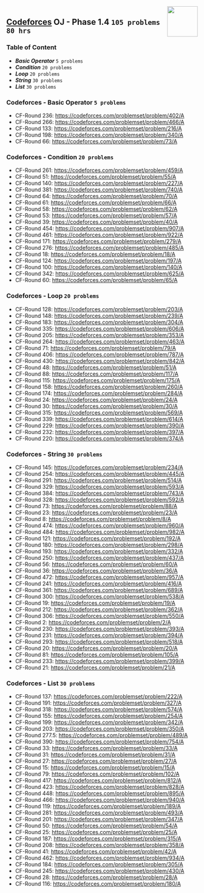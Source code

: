 <img align="right" width="80" height="80" src="https://github.com/cs-MohamedAyman/Problem-Solving-Training/blob/master/online-judges-logos/codeforces.jpg">

## [Codeforces](https://codeforces.com/) OJ - Phase 1.4 `105 problems` `80 hrs`

### Table of Content

- ***Basic Operator*** `5 problems`
- ***Condition***      `20 problems`
- ***Loop***           `20 problems`
- ***String***         `30 problems`
- ***List***           `30 problems`

### Codeforces - Basic Operator `5 problems`

- CF-Round 236: https://codeforces.com/problemset/problem/402/A
- CF-Round 266: https://codeforces.com/problemset/problem/466/A
- CF-Round 133: https://codeforces.com/problemset/problem/216/A
- CF-Round 198: https://codeforces.com/problemset/problem/340/A
- CF-Round 66: https://codeforces.com/problemset/problem/73/A

### Codeforces - Condition `20 problems`

- CF-Round 261: https://codeforces.com/problemset/problem/459/A
- CF-Round 51: https://codeforces.com/problemset/problem/55/A
- CF-Round 140: https://codeforces.com/problemset/problem/227/A
- CF-Round 381: https://codeforces.com/problemset/problem/740/A
- CF-Round 64: https://codeforces.com/problemset/problem/70/A
- CF-Round 61: https://codeforces.com/problemset/problem/66/A
- CF-Round 58: https://codeforces.com/problemset/problem/62/A
- CF-Round 53: https://codeforces.com/problemset/problem/57/A
- CF-Round 39: https://codeforces.com/problemset/problem/40/A
- CF-Round 454: https://codeforces.com/problemset/problem/907/A
- CF-Round 461: https://codeforces.com/problemset/problem/922/A
- CF-Round 171: https://codeforces.com/problemset/problem/279/A
- CF-Round 276: https://codeforces.com/problemset/problem/485/A
- CF-Round 18: https://codeforces.com/problemset/problem/18/A
- CF-Round 124: https://codeforces.com/problemset/problem/197/A
- CF-Round 100: https://codeforces.com/problemset/problem/140/A
- CF-Round 342: https://codeforces.com/problemset/problem/625/A
- CF-Round 60: https://codeforces.com/problemset/problem/65/A

### Codeforces - Loop `20 problems`

- CF-Round 128: https://codeforces.com/problemset/problem/203/A
- CF-Round 148: https://codeforces.com/problemset/problem/239/A
- CF-Round 183: https://codeforces.com/problemset/problem/304/A
- CF-Round 335: https://codeforces.com/problemset/problem/606/A
- CF-Round 205: https://codeforces.com/problemset/problem/353/A
- CF-Round 264: https://codeforces.com/problemset/problem/463/A
- CF-Round 71: https://codeforces.com/problemset/problem/79/A
- CF-Round 406: https://codeforces.com/problemset/problem/787/A
- CF-Round 430: https://codeforces.com/problemset/problem/842/A
- CF-Round 48: https://codeforces.com/problemset/problem/51/A
- CF-Round 88: https://codeforces.com/problemset/problem/117/A
- CF-Round 115: https://codeforces.com/problemset/problem/175/A
- CF-Round 158: https://codeforces.com/problemset/problem/260/A
- CF-Round 174: https://codeforces.com/problemset/problem/284/A
- CF-Round 24: https://codeforces.com/problemset/problem/24/A
- CF-Round 30: https://codeforces.com/problemset/problem/30/A
- CF-Round 315: https://codeforces.com/problemset/problem/569/A
- CF-Round 339: https://codeforces.com/problemset/problem/614/A
- CF-Round 229: https://codeforces.com/problemset/problem/390/A
- CF-Round 232: https://codeforces.com/problemset/problem/397/A
- CF-Round 220: https://codeforces.com/problemset/problem/374/A

### Codeforces - String `30 problems`

- CF-Round 145: https://codeforces.com/problemset/problem/234/A
- CF-Round 254: https://codeforces.com/problemset/problem/445/A
- CF-Round 291: https://codeforces.com/problemset/problem/514/A
- CF-Round 329: https://codeforces.com/problemset/problem/593/A
- CF-Round 384: https://codeforces.com/problemset/problem/743/A
- CF-Round 328: https://codeforces.com/problemset/problem/592/A
- CF-Round 73: https://codeforces.com/problemset/problem/88/A
- CF-Round 23: https://codeforces.com/problemset/problem/23/A
- CF-Round 8: https://codeforces.com/problemset/problem/8/A
- CF-Round 474: https://codeforces.com/problemset/problem/960/A
- CF-Round 484: https://codeforces.com/problemset/problem/982/A
- CF-Round 121: https://codeforces.com/problemset/problem/192/A
- CF-Round 180: https://codeforces.com/problemset/problem/298/A
- CF-Round 193: https://codeforces.com/problemset/problem/332/A
- CF-Round 250: https://codeforces.com/problemset/problem/437/A
- CF-Round 56: https://codeforces.com/problemset/problem/60/A
- CF-Round 36: https://codeforces.com/problemset/problem/36/A
- CF-Round 472: https://codeforces.com/problemset/problem/957/A
- CF-Round 241: https://codeforces.com/problemset/problem/416/A
- CF-Round 361: https://codeforces.com/problemset/problem/689/A
- CF-Round 300: https://codeforces.com/problemset/problem/538/A
- CF-Round 19: https://codeforces.com/problemset/problem/19/A
- CF-Round 212: https://codeforces.com/problemset/problem/362/A
- CF-Round 306: https://codeforces.com/problemset/problem/550/A
- CF-Round 2: https://codeforces.com/problemset/problem/2/A
- CF-Round 230: https://codeforces.com/problemset/problem/393/A
- CF-Round 231: https://codeforces.com/problemset/problem/394/A
- CF-Round 293: https://codeforces.com/problemset/problem/518/A
- CF-Round 20: https://codeforces.com/problemset/problem/20/A
- CF-Round 81: https://codeforces.com/problemset/problem/105/A
- CF-Round 233: https://codeforces.com/problemset/problem/399/A
- CF-Round 21: https://codeforces.com/problemset/problem/21/A

### Codeforces - List `30 problems`

- CF-Round 137: https://codeforces.com/problemset/problem/222/A
- CF-Round 191: https://codeforces.com/problemset/problem/327/A
- CF-Round 318: https://codeforces.com/problemset/problem/574/A
- CF-Round 155: https://codeforces.com/problemset/problem/254/A
- CF-Round 199: https://codeforces.com/problemset/problem/342/A
- CF-Round 203: https://codeforces.com/problemset/problem/350/A
- CF-Round 277.5: https://codeforces.com/problemset/problem/489/A
- CF-Round 390: https://codeforces.com/problemset/problem/754/A
- CF-Round 33: https://codeforces.com/problemset/problem/33/A
- CF-Round 31: https://codeforces.com/problemset/problem/31/A
- CF-Round 27: https://codeforces.com/problemset/problem/27/A
- CF-Round 15: https://codeforces.com/problemset/problem/15/A
- CF-Round 79: https://codeforces.com/problemset/problem/102/A
- CF-Round 417: https://codeforces.com/problemset/problem/812/A
- CF-Round 423: https://codeforces.com/problemset/problem/828/A
- CF-Round 448: https://codeforces.com/problemset/problem/895/A
- CF-Round 466: https://codeforces.com/problemset/problem/940/A
- CF-Round 119: https://codeforces.com/problemset/problem/189/A
- CF-Round 281: https://codeforces.com/problemset/problem/493/A
- CF-Round 201: https://codeforces.com/problemset/problem/347/A
- CF-Round 50: https://codeforces.com/problemset/problem/54/A
- CF-Round 25: https://codeforces.com/problemset/problem/25/A
- CF-Round 187: https://codeforces.com/problemset/problem/315/A
- CF-Round 208: https://codeforces.com/problemset/problem/358/A
- CF-Round 41: https://codeforces.com/problemset/problem/42/A
- CF-Round 462: https://codeforces.com/problemset/problem/934/A
- CF-Round 184: https://codeforces.com/problemset/problem/305/A
- CF-Round 245: https://codeforces.com/problemset/problem/430/A
- CF-Round 28: https://codeforces.com/problemset/problem/28/A
- CF-Round 116: https://codeforces.com/problemset/problem/180/A
